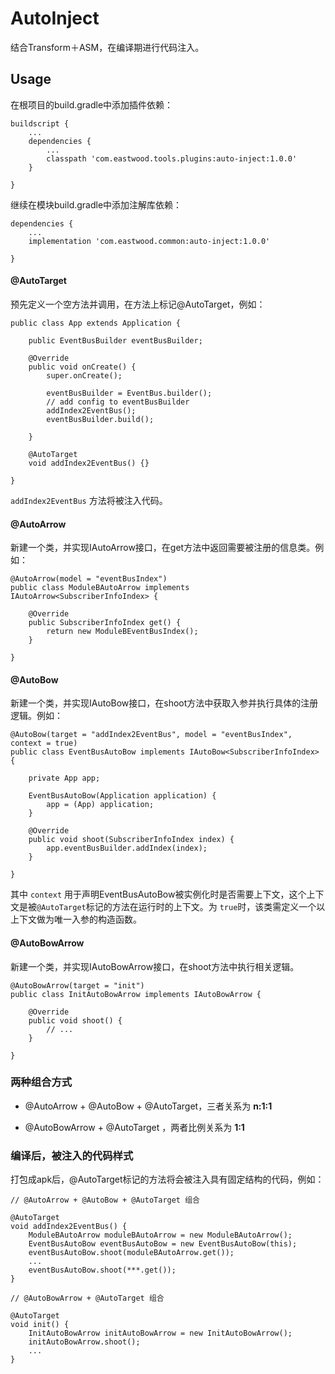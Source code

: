 # AutoInject
结合Transform＋ASM，在编译期进行代码注入。

## Usage
在根项目的build.gradle中添加插件依赖：

    buildscript {
        ... 
        dependencies {
            ...
            classpath 'com.eastwood.tools.plugins:auto-inject:1.0.0'
        }
        
    }

继续在模块build.gradle中添加注解库依赖：

    dependencies {
        ...
        implementation 'com.eastwood.common:auto-inject:1.0.0'
         
    }

#### @AutoTarget
预先定义一个空方法并调用，在方法上标记@AutoTarget，例如：

    public class App extends Application {
     
        public EventBusBuilder eventBusBuilder;
     
        @Override
        public void onCreate() {
            super.onCreate();
     
            eventBusBuilder = EventBus.builder();
            // add config to eventBusBuilder
            addIndex2EventBus();
            eventBusBuilder.build();
    
        }
     
        @AutoTarget
        void addIndex2EventBus() {}
    
    }

`addIndex2EventBus` 方法将被注入代码。

#### @AutoArrow
新建一个类，并实现IAutoArrow接口，在get方法中返回需要被注册的信息类。例如：

    @AutoArrow(model = "eventBusIndex")
    public class ModuleBAutoArrow implements IAutoArrow<SubscriberInfoIndex> {
     
        @Override
        public SubscriberInfoIndex get() {
            return new ModuleBEventBusIndex();
        }
     
    }

#### @AutoBow
新建一个类，并实现IAutoBow接口，在shoot方法中获取入参并执行具体的注册逻辑。例如：

    @AutoBow(target = "addIndex2EventBus", model = "eventBusIndex", context = true)
    public class EventBusAutoBow implements IAutoBow<SubscriberInfoIndex> {
     
        private App app;
     
        EventBusAutoBow(Application application) {
            app = (App) application;
        }
     
        @Override
        public void shoot(SubscriberInfoIndex index) {
            app.eventBusBuilder.addIndex(index);
        }
     
    }

其中 `context` 用于声明EventBusAutoBow被实例化时是否需要上下文，这个上下文是被`@AutoTarget`标记的方法在运行时的上下文。为 `true`时，该类需定义一个以上下文做为唯一入参的构造函数。

#### @AutoBowArrow
新建一个类，并实现IAutoBowArrow接口，在shoot方法中执行相关逻辑。

    @AutoBowArrow(target = "init")
    public class InitAutoBowArrow implements IAutoBowArrow {

        @Override
        public void shoot() {
            // ...
        }

    }
    
### 两种组合方式
* @AutoArrow + @AutoBow + @AutoTarget，三者关系为 **n:1:1**

* @AutoBowArrow + @AutoTarget ，两者比例关系为 **1:1**

### 编译后，被注入的代码样式
打包成apk后，@AutoTarget标记的方法将会被注入具有固定结构的代码，例如：


    // @AutoArrow + @AutoBow + @AutoTarget 组合
     
    @AutoTarget
    void addIndex2EventBus() {
        ModuleBAutoArrow moduleBAutoArrow = new ModuleBAutoArrow();
        EventBusAutoBow eventBusAutoBow = new EventBusAutoBow(this);
        eventBusAutoBow.shoot(moduleBAutoArrow.get());
        ...
        eventBusAutoBow.shoot(***.get());
    }
     
    // @AutoBowArrow + @AutoTarget 组合
     
    @AutoTarget
    void init() {
        InitAutoBowArrow initAutoBowArrow = new InitAutoBowArrow();
        initAutoBowArrow.shoot();
        ...
    }